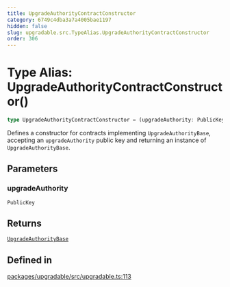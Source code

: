 ```yaml
---
title: UpgradeAuthorityContractConstructor
category: 6749c4dba3a7a4005bae1197
hidden: false
slug: upgradable.src.TypeAlias.UpgradeAuthorityContractConstructor
order: 306
---
```


# Type Alias: UpgradeAuthorityContractConstructor()

```ts
type UpgradeAuthorityContractConstructor = (upgradeAuthority: PublicKey) => UpgradeAuthorityBase;
```

Defines a constructor for contracts implementing `UpgradeAuthorityBase`,
accepting an `upgradeAuthority` public key and returning an instance of `UpgradeAuthorityBase`.

## Parameters

### upgradeAuthority

`PublicKey`

## Returns

[`UpgradeAuthorityBase`](upgradablesrctypealiasupgradeauthoritybase)

## Defined in

[packages/upgradable/src/upgradable.ts:113](https://github.com/zkcloudworker/minatokens-lib/blob/main/packages/upgradable/src/upgradable.ts#L113)
